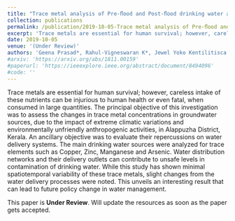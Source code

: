 ```yaml
---
title: "Trace metal analysis of Pre-ﬂood and Post-ﬂood drinking water at Alappuzha district, Southern Kerala, India"
collection: publications
permalink: /publication/2019-10-05-Trace metal analysis of Pre-ﬂood and Post-ﬂood drinking water at Alappuzha district-3
excerpt: 'Trace metals are essential for human survival; however, careless intake of these nutrients can be injurious to human health or even fatal, when consumed in large quantities. The principal objective of this investigation was to assess the changes in trace metal concentrations in groundwater sources, due to the impact of extreme climatic variations and environmentally unfriendly anthropogenic activities, in Alappuzha District, Kerala. An ancillary objective was to evaluate their repercussions on water delivery systems. The main drinking water sources were analyzed for trace elements such as Copper, Zinc, Manganese and Arsenic. Water distribution networks and their delivery outlets can contribute to unsafe levels in contamination of drinking water. While this study has shown minimal spatiotemporal variability of these trace metals, slight changes from the water delivery processes were noted. This unveils an interesting result that can lead to future policy change in water management.'
date: 2019-10-05
venue: '(Under Review)'
authors: 'Geena Prasad*, Rahul-Vigneswaran K*, Jewel Yoko Kentilitisca & Maneesha Vinodini Ramesh'
#arxiv: 'https://arxiv.org/abs/1811.00159'
#paperurl: 'https://ieeexplore.ieee.org/abstract/document/8494096'
#code: ''
---
```

Trace metals are essential for human survival; however, careless intake of these nutrients can be injurious to human health or even fatal, when consumed in large quantities. The principal objective of this investigation was to assess the changes in trace metal concentrations in groundwater sources, due to the impact of extreme climatic variations and environmentally unfriendly anthropogenic activities, in Alappuzha District, Kerala. An ancillary objective was to evaluate their repercussions on water delivery systems. The main drinking water sources were analyzed for trace elements such as Copper, Zinc, Manganese and Arsenic. Water distribution networks and their delivery outlets can contribute to unsafe levels in contamination of drinking water. While this study has shown minimal spatiotemporal variability of these trace metals, slight changes from the water delivery processes were noted. This unveils an interesting result that can lead to future policy change in water management.


This paper is <strong>Under Review</strong>. Will update the resources as soon as the paper gets accepted.

